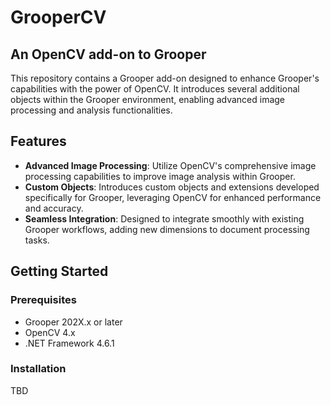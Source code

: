 # GrooperCV

## An OpenCV add-on to Grooper

This repository contains a Grooper add-on designed to enhance Grooper's capabilities with the power of OpenCV. It introduces several additional objects within the Grooper environment, enabling advanced image processing and analysis functionalities.

## Features

- **Advanced Image Processing**: Utilize OpenCV's comprehensive image processing capabilities to improve image analysis within Grooper.
- **Custom Objects**: Introduces custom objects and extensions developed specifically for Grooper, leveraging OpenCV for enhanced performance and accuracy.
- **Seamless Integration**: Designed to integrate smoothly with existing Grooper workflows, adding new dimensions to document processing tasks.

## Getting Started

### Prerequisites

- Grooper 202X.x or later
- OpenCV 4.x
- .NET Framework 4.6.1

### Installation

TBD
